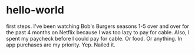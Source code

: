 # hello-world
first steps.
I've been watching Bob's Burgers seasons 1-5 over and over for the past 4 months on Netflix because I was too lazy to pay for cable. Also, I spent my paycheck before I could pay for cable. Or food. Or anything. In app purchases are my priority. Yep. Nailed it. 
